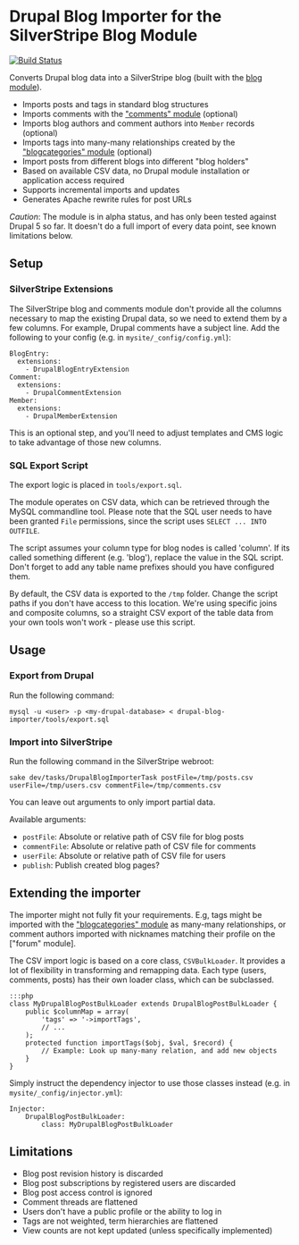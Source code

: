 # Drupal Blog Importer for the SilverStripe Blog Module

[![Build Status](https://secure.travis-ci.org/chillu/silverstripe-drupal-blog-importer.png)](http://travis-ci.org/chillu/silverstripe-drupal-blog-importer)

Converts Drupal blog data into a SilverStripe blog (built with the 
[blog module](https://github.com/silverstripe/silverstripe-blog)).

 * Imports posts and tags in standard blog structures 
 * Imports comments with the ["comments" module](https://github.com/silverstripe/silverstripe-comments) (optional)
 * Imports blog authors and comment authors into `Member` records (optional)
 * Imports tags into many-many relationships created by the ["blogcategories" module](https://github.com/IOTI/silverstripe-blogcategories) (optional)
 * Import posts from different blogs into different "blog holders"
 * Based on available CSV data, no Drupal module installation or application access required
 * Supports incremental imports and updates
 * Generates Apache rewrite rules for post URLs

*Caution*: The module is in alpha status, and has only been tested against Drupal 5 so far.
It doesn't do a full import of every data point, see known limitations below.

## Setup

### SilverStripe Extensions

The SilverStripe blog and comments module don't provide all the columns necessary
to map the existing Drupal data, so we need to extend them by a few columns.
For example, Drupal comments have a subject line.
Add the following to your config (e.g. in `mysite/_config/config.yml`):

	BlogEntry:
	  extensions:
	    - DrupalBlogEntryExtension
	Comment:
	  extensions:
	    - DrupalCommentExtension
	Member:
	  extensions:
	    - DrupalMemberExtension

This is an optional step, and you'll need to adjust templates
and CMS logic to take advantage of those new columns.

### SQL Export Script

The export logic is placed in `tools/export.sql`.

The module operates on CSV data, which can be retrieved through the MySQL 
commandline tool. Please note that the SQL user needs to have been granted
`File` permissions, since the script uses `SELECT ... INTO OUTFILE`.

The script assumes your column type for blog nodes is called 'column'.
If its called something different (e.g. 'blog'), replace the value in the SQL script.
Don't forget to add any table name prefixes should you have configured them.

By default, the CSV data is exported to the `/tmp` folder. Change
the script paths if you don't have access to this location.
We're using specific joins and composite columns, so a straight CSV
export of the table data from your own tools won't work - please use this script.

## Usage

### Export from Drupal

Run the following command:

	mysql -u <user> -p <my-drupal-database> < drupal-blog-importer/tools/export.sql

### Import into SilverStripe

Run the following command in the SilverStripe webroot:

	sake dev/tasks/DrupalBlogImporterTask postFile=/tmp/posts.csv userFile=/tmp/users.csv commentFile=/tmp/comments.csv 

You can leave out arguments to only import partial data.

Available arguments:

 * `postFile`: Absolute or relative path of CSV file for blog posts
 * `commentFile`: Absolute or relative path of CSV file for comments
 * `userFile`: Absolute or relative path of CSV file for users
 * `publish`: Publish created blog pages?

## Extending the importer

The importer might not fully fit your requirements.
E.g, tags might be imported with the ["blogcategories" module]()
as many-many relationships, or comment authors imported with nicknames
matching their profile on the ["forum" module].

The CSV import logic is based on a core class, `CSVBulkLoader`.
It provides a lot of flexibility in transforming and remapping data.
Each type (users, comments, posts) has their own loader class, which can be subclassed.

	:::php
	class MyDrupalBlogPostBulkLoader extends DrupalBlogPostBulkLoader {
		public $columnMap = array(
			'tags' => '->importTags',
			// ...
		);
		protected function importTags($obj, $val, $record) {
			// Example: Look up many-many relation, and add new objects
		}
	}

Simply instruct the dependency injector to use those classes instead
(e.g. in `mysite/_config/injector.yml`):

	Injector:
		DrupalBlogPostBulkLoader:
			class: MyDrupalBlogPostBulkLoader


## Limitations

 * Blog post revision history is discarded
 * Blog post subscriptions by registered users are discarded
 * Blog post access control is ignored
 * Comment threads are flattened
 * Users don't have a public profile or the ability to log in
 * Tags are not weighted, term hierarchies are flattened
 * View counts are not kept updated (unless specifically implemented)